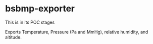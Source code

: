 # bsbmp-exporter

This is in its POC stages

Exports Temperature, Pressure (Pa and MmHg), relative humidity, and altitude.
